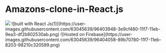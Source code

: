 # Amazons-clone-in-React.js
<img src="https://img.shields.io/badge/react%20-%2320232a.svg?&style=for-the-badge&logo=react&logoColor=%2361DAFB"/>
![built with React Js(1)](https://user-images.githubusercontent.com/63045639/96403948-3e9cf480-11f7-11eb-9ea3-df2b802530ab.png) ![Hosted on Firebase](https://user-images.githubusercontent.com/63045639/96404058-89b70780-11f7-11eb-8203-98210c320599.png)



